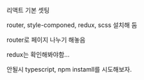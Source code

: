 리액트 기본 셋팅

router, style-componed, redux, scss 설치해 둠

router로 페이지 나누기 해놓음

redux는 확인해봐야함...



안될시
typescript, npm instamll를 시도해보자.